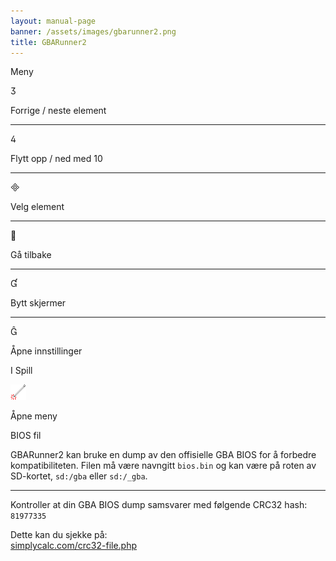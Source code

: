 ```yaml
---
layout: manual-page
banner: /assets/images/gbarunner2.png
title: GBARunner2
---
```


<div class="section-title">Meny</div>
<div class="section-body">
    <div class="button-action-group">
        <p class="button-action button">&#xE07D;</p>
        <p class="button-action-text">Forrige / neste element</p>
    </div>
    <hr>
    <div class="button-action-group">
        <p class="button-action button">&#xE07E;</p>
        <p class="button-action-text">Flytt opp / ned med 10</p>
    </div>
    <hr>
    <div class="button-action-group">
        <p class="button-action button">&#xE000;</p>
        <p class="button-action-text">Velg element</p>
    </div>
    <hr>
    <div class="button-action-group">
        <p class="button-action button">&#xE001;</p>
        <p class="button-action-text">Gå tilbake</p>
    </div>
    <hr>
    <div class="button-action-group">
        <p class="button-action button">&#xE004;</p>
        <p class="button-action-text">Bytt skjermer</p>
    </div>
    <hr>
    <div class="button-action-group">
        <p class="button-action button">&#xE005;</p>
        <p class="button-action-text">Åpne innstillinger</p>
    </div>
</div>
<div class="section-title">I Spill</div>
<div class="section-body">
    <div class="button-action-group">
        <p class="button-action"><img src="/assets/images/tap.png" alt="Tap the touch screen"></p>
        <p class="button-action-text">Åpne meny</p>
    </div>
</div>
<div class="section-title">BIOS fil</div>
<div class="section-body">
    <p>
        GBARunner2 kan bruke en dump av den offisielle GBA BIOS for å forbedre kompatibiliteten. Filen må være navngitt <code>bios.bin</code> og kan være på roten av SD-kortet, <code>sd:/gba</code> eller <code>sd:/_gba</code>.
    </p>
    <hr>
    <p>
        Kontroller at din GBA BIOS dump samsvarer med følgende CRC32 hash: <code>81977335</code>
    </p>
    <p>
        Dette kan du sjekke på:<br><a href="https://simplycalc.com/crc32-file.php">simplycalc.com/crc32-file.php</a>
    </p>
</div>
